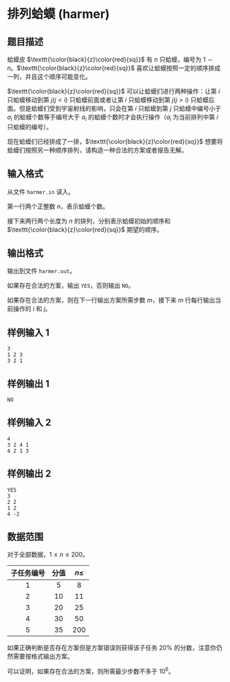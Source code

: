 # 排列蛤蟆 (harmer)

## 题目描述

蛤蟆皮 $\texttt{\color{black}{z}\color{red}{sq}}$ 有 $n$ 只蛤蟆，编号为 $1 \sim n$。$\texttt{\color{black}{z}\color{red}{sq}}$ 喜欢让蛤蟆按照一定的顺序排成一列，并且这个顺序可能变化。

$\texttt{\color{black}{z}\color{red}{sq}}$ 可以让蛤蟆们进行两种操作：让第 $i$ 只蛤蟆移动到第 $j (j<i)$ 只蛤蟆前面或者让第 $i$ 只蛤蟆移动到第 $j (j>i)$ 只蛤蟆后面。但是蛤蟆们受到宇宙射线的影响，只会在第 $i$ 只蛤蟆到第 $j$ 只蛤蟆中编号小于 $a_i$ 的蛤蟆个数等于编号大于 $a_i$ 的蛤蟆个数时才会执行操作（$a_i$ 为当前排列中第 $i$ 只蛤蟆的编号）。

现在蛤蟆们已经排成了一排，$\texttt{\color{black}{z}\color{red}{sq}}$ 想要将蛤蟆们按照另一种顺序排列，请构造一种合法的方案或者报告无解。

## 输入格式

从文件 `harmer.in` 读入。

第一行两个正整数 $n$，表示蛤蟆个数。

接下来两行两个长度为 $n$ 的排列，分别表示蛤蟆初始的顺序和 $\texttt{\color{black}{z}\color{red}{sq}}$ 期望的顺序。

## 输出格式

输出到文件 `harmer.out`。

如果存在合法的方案，输出 `YES`，否则输出 `NO`。

如果存在合法的方案，则在下一行输出方案所需步数 $m$，接下来 $m$ 行每行输出当前操作的 $i$ 和 $j$。

## 样例输入 1

```
3
1 2 3
3 2 1
```

## 样例输出 1

```
NO
```

## 样例输入 2

```
4
3 2 4 1
4 2 1 3
```

## 样例输出 2

```
YES
3
2 2
1 2
4 -2
```

## 数据范围

对于全部数据，$1 \leq n \leq 200$。

| 子任务编号 | 分值 | $n \leq$ |
| :---: | :---: | :---: |
| $1$ | $5$ | $8$ |
| $2$ | $10$ | $11$ |
| $3$ | $20$ | $25$ |
| $4$ | $30$ | $50$ |
| $5$ | $35$ | $200$ |

如果正确判断是否存在方案但是方案错误则获得该子任务 $20\%$ 的分数，注意你仍然需要按格式输出方案。

可以证明，如果存在合法的方案，则所需最少步数不多于 $10^6$。